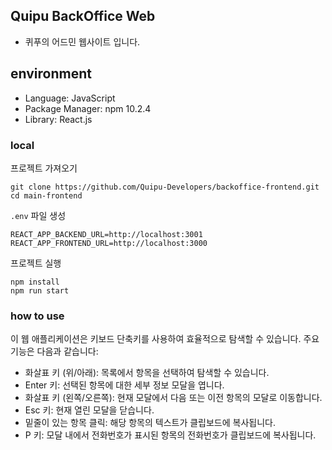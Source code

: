 ## Quipu BackOffice Web

- 퀴푸의 어드민 웹사이트 입니다.

## environment

- Language: JavaScript
- Package Manager: npm 10.2.4
- Library: React.js

### local

프로젝트 가져오기

```
git clone https://github.com/Quipu-Developers/backoffice-frontend.git
cd main-frontend
```

`.env` 파일 생성

```
REACT_APP_BACKEND_URL=http://localhost:3001
REACT_APP_FRONTEND_URL=http://localhost:3000
```

프로젝트 실행

```
npm install
npm run start
```

### how to use
이 웹 애플리케이션은 키보드 단축키를 사용하여 효율적으로 탐색할 수 있습니다. 주요 기능은 다음과 같습니다:

- 화살표 키 (위/아래): 목록에서 항목을 선택하여 탐색할 수 있습니다.
- Enter 키: 선택된 항목에 대한 세부 정보 모달을 엽니다.
- 화살표 키 (왼쪽/오른쪽): 현재 모달에서 다음 또는 이전 항목의 모달로 이동합니다.
- Esc 키: 현재 열린 모달을 닫습니다.
- 밑줄이 있는 항목 클릭: 해당 항목의 텍스트가 클립보드에 복사됩니다.
- P 키: 모달 내에서 전화번호가 표시된 항목의 전화번호가 클립보드에 복사됩니다.


